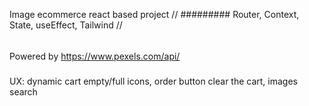 Image ecommerce react based project //
#########
Router, Context, State, useEffect, Tailwind //
######
Powered by https://www.pexels.com/api/
#####
UX: dynamic cart empty/full icons, order button clear the cart, images search
